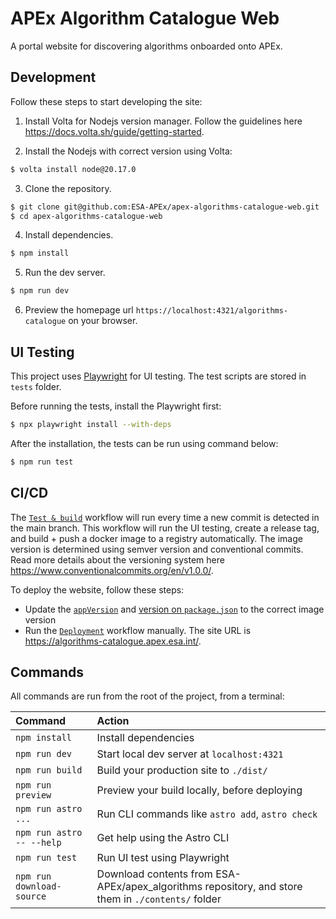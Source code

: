 # APEx Algorithm Catalogue Web

A portal website for discovering algorithms onboarded onto APEx.

## Development

Follow these steps to start developing the site:

1. Install Volta for Nodejs version manager. Follow the guidelines here https://docs.volta.sh/guide/getting-started.

2. Install the Nodejs with correct version using Volta:

```sh
$ volta install node@20.17.0
```

3. Clone the repository.

```sh
$ git clone git@github.com:ESA-APEx/apex-algorithms-catalogue-web.git
$ cd apex-algorithms-catalogue-web
```

4. Install dependencies.

```sh
$ npm install
```

5. Run the dev server.

```sh
$ npm run dev
```

6. Preview the homepage url `https://localhost:4321/algorithms-catalogue` on your browser.

## UI Testing

This project uses [Playwright](https://playwright.dev/) for UI testing. The test scripts are stored in `tests` folder. 

Before running the tests, install the Playwright first:

```sh
$ npx playwright install --with-deps
```

After the installation, the tests can be run using command below:

```sh
$ npm run test
```

## CI/CD

The [`Test & build`](https://github.com/ESA-APEx/apex-algorithms-catalogue-web/actions/workflows/build.yml) workflow will run every time a new commit is detected in the main branch. This workflow will run the UI testing, create a release tag, and build + push a docker image to a registry automatically. The image version is determined using semver version and conventional commits. Read more details about the versioning system here https://www.conventionalcommits.org/en/v1.0.0/.

To deploy the website, follow these steps:

- Update the [`appVersion`](https://github.com/ESA-APEx/apex-algorithms-catalogue-web/blob/main/deployment/algorithms-catalogue-web/Chart.yaml#L6) and [version on `package.json`](https://github.com/ESA-APEx/apex-algorithms-catalogue-web/blob/main/package.json#L4) to the correct image version
- Run the [`Deployment`](https://github.com/ESA-APEx/apex-algorithms-catalogue-web/actions/workflows/deployment.yml) workflow manually. The site URL is https://algorithms-catalogue.apex.esa.int/.

## Commands

All commands are run from the root of the project, from a terminal:

| Command                   | Action                                                                                             |
| :------------------------ | :------------------------------------------------------------------------------------------------- |
| `npm install`             | Install dependencies                                                                               |
| `npm run dev`             | Start local dev server at `localhost:4321`                                                         |
| `npm run build`           | Build your production site to `./dist/`                                                            |
| `npm run preview`         | Preview your build locally, before deploying                                                       |
| `npm run astro ...`       | Run CLI commands like `astro add`, `astro check`                                                   |
| `npm run astro -- --help` | Get help using the Astro CLI                                                                       |
| `npm run test`            | Run UI test using Playwright                                                                       |
| `npm run download-source` | Download contents from ESA-APEx/apex_algorithms repository, and store them in `./contents/` folder |